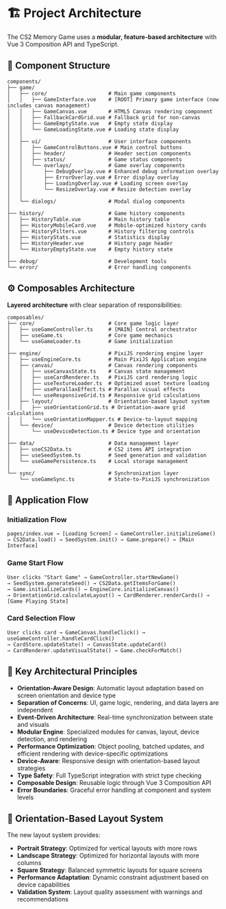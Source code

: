 # 🏗️ Project Architecture

The CS2 Memory Game uses a **modular, feature-based architecture** with Vue 3 Composition API and TypeScript.

## 🧩 Component Structure

```
components/
├── game/
│   ├── core/                    # Main game components
│   │   ├── GameInterface.vue    # [ROOT] Primary game interface (now includes canvas management)
│   │   ├── GameCanvas.vue       # HTML5 Canvas rendering component
│   │   ├── FallbackCardGrid.vue # Fallback grid for non-canvas
│   │   ├── GameEmptyState.vue   # Empty state display
│   │   └── GameLoadingState.vue # Loading state display
│   │
│   ├── ui/                      # User interface components
│   │   ├── GameControlButtons.vue # Main control buttons
│   │   ├── header/              # Header section components
│   │   ├── status/              # Game status components
│   │   └── overlays/            # Game overlay components
│   │       ├── DebugOverlay.vue # Enhanced debug information overlay
│   │       ├── ErrorOverlay.vue # Error display overlay
│   │       ├── LoadingOverlay.vue # Loading screen overlay
│   │       └── ResizeOverlay.vue # Resize detection overlay
│   │
│   └── dialogs/                 # Modal dialog components
│
├── history/                     # Game history components
│   ├── HistoryTable.vue         # Main history table
│   ├── HistoryMobileCard.vue    # Mobile-optimized history cards
│   ├── HistoryFilters.vue       # History filtering controls
│   ├── HistoryStats.vue         # Statistics display
│   ├── HistoryHeader.vue        # History page header
│   └── HistoryEmptyState.vue    # Empty history state
│
├── debug/                       # Development tools
└── error/                       # Error handling components
```

## ⚙️ Composables Architecture

**Layered architecture** with clear separation of responsibilities:

```
composables/
├── core/                        # Core game logic layer
│   ├── useGameController.ts     # [MAIN] Central orchestrator
│   ├── useGame.ts               # Core game mechanics
│   └── useGameLoader.ts         # Game initialization
│
├── engine/                      # PixiJS rendering engine layer
│   ├── useEngineCore.ts         # Main PixiJS Application engine
│   ├── canvas/                  # Canvas rendering components
│   │   ├── useCanvasState.ts    # Canvas state management
│   │   ├── useCardRenderer.ts   # PixiJS card rendering logic
│   │   ├── useTextureLoader.ts  # Optimized asset texture loading
│   │   ├── useParallaxEffect.ts # Parallax visual effects
│   │   └── useResponsiveGrid.ts # Responsive grid calculations
│   ├── layout/                  # Orientation-based layout system
│   │   ├── useOrientationGrid.ts # Orientation-aware grid calculations
│   │   └── useOrientationMapper.ts # Device-to-layout mapping
│   └── device/                  # Device detection utilities
│       └── useDeviceDetection.ts # Device type and orientation
│
├── data/                        # Data management layer
│   ├── useCS2Data.ts            # CS2 items API integration
│   ├── useSeedSystem.ts         # Seed generation and validation
│   └── useGamePersistence.ts    # Local storage management
│
└── sync/                        # Synchronization layer
    └── useGameSync.ts           # State-to-PixiJS synchronization
```

## 🔄 Application Flow

### Initialization Flow

```
pages/index.vue → [Loading Screen] → GameController.initializeGame()
→ CS2Data.load() → SeedSystem.init() → Game.prepare() → [Main Interface]
```

### Game Start Flow

```
User clicks "Start Game" → GameController.startNewGame()
→ SeedSystem.generateSeed() → CS2Data.getItemsForGame()
→ Game.initializeCards() → EngineCore.initializeCanvas()
→ OrientationGrid.calculateLayout() → CardRenderer.renderCards() → [Game Playing State]
```

### Card Selection Flow

```
User clicks card → GameCanvas.handleClick() → useGameController.handleCardClick()
→ CardStore.updateState() → CanvasState.updateCard()
→ CardRenderer.updateVisualState() → Game.checkForMatch()
```

## 🎯 Key Architectural Principles

- **Orientation-Aware Design**: Automatic layout adaptation based on screen orientation and device type
- **Separation of Concerns**: UI, game logic, rendering, and data layers are independent
- **Event-Driven Architecture**: Real-time synchronization between state and visuals
- **Modular Engine**: Specialized modules for canvas, layout, device detection, and rendering
- **Performance Optimization**: Object pooling, batched updates, and efficient rendering with device-specific optimizations
- **Device-Aware**: Responsive design with orientation-based layout strategies
- **Type Safety**: Full TypeScript integration with strict type checking
- **Composable Design**: Reusable logic through Vue 3 Composition API
- **Error Boundaries**: Graceful error handling at component and system levels

## 🎨 Orientation-Based Layout System

The new layout system provides:

- **Portrait Strategy**: Optimized for vertical layouts with more rows
- **Landscape Strategy**: Optimized for horizontal layouts with more columns
- **Square Strategy**: Balanced symmetric layouts for square screens
- **Performance Adaptation**: Dynamic constraint adjustment based on device capabilities
- **Validation System**: Layout quality assessment with warnings and recommendations
